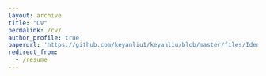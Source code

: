 ```yaml
---
layout: archive
title: "CV"
permalink: /cv/
author_profile: true
paperurl: 'https://github.com/keyanliu1/keyanliu/blob/master/files/Identifying%20Structural%20Vector%20Autoregression%20via%20Leptokurtic%20Economic%20Shocks%20(1).pdf'
redirect_from:
  - /resume
---
```


